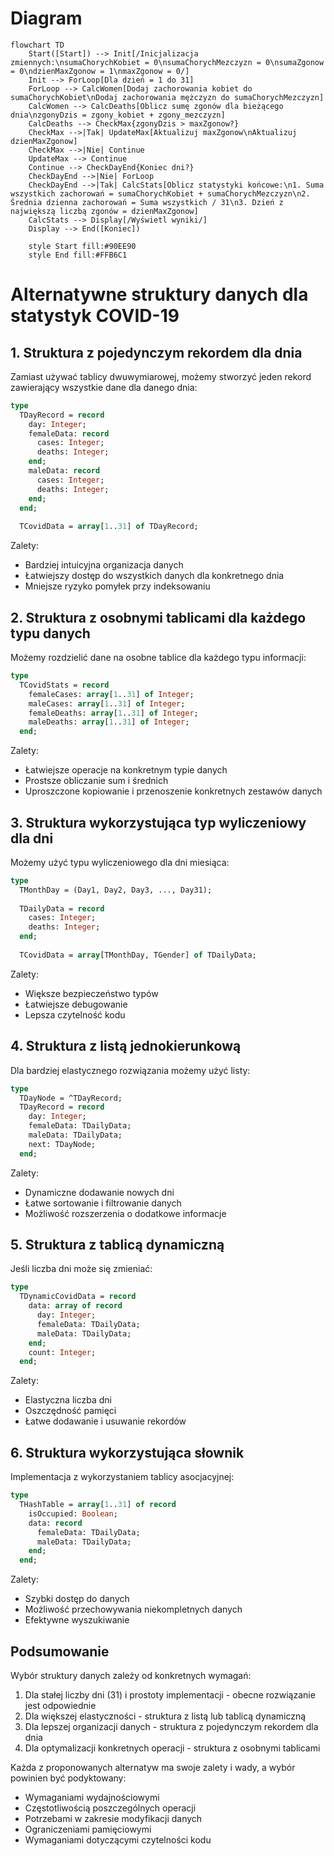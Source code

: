 # Diagram
```mermaid
flowchart TD
    Start([Start]) --> Init[/Inicjalizacja zmiennych:\nsumaChorychKobiet = 0\nsumaChorychMezczyzn = 0\nsumaZgonow = 0\ndzienMaxZgonow = 1\nmaxZgonow = 0/]
    Init --> ForLoop[Dla dzień = 1 do 31]
    ForLoop --> CalcWomen[Dodaj zachorowania kobiet do sumaChorychKobiet\nDodaj zachorowania mężczyzn do sumaChorychMezczyzn]
    CalcWomen --> CalcDeaths[Oblicz sumę zgonów dla bieżącego dnia\nzgonyDzis = zgony_kobiet + zgony_mezczyzn]
    CalcDeaths --> CheckMax{zgonyDzis > maxZgonow?}
    CheckMax -->|Tak| UpdateMax[Aktualizuj maxZgonow\nAktualizuj dzienMaxZgonow]
    CheckMax -->|Nie| Continue
    UpdateMax --> Continue
    Continue --> CheckDayEnd{Koniec dni?}
    CheckDayEnd -->|Nie| ForLoop
    CheckDayEnd -->|Tak| CalcStats[Oblicz statystyki końcowe:\n1. Suma wszystkich zachorowań = sumaChorychKobiet + sumaChorychMezczyzn\n2. Średnia dzienna zachorowań = Suma wszystkich / 31\n3. Dzień z największą liczbą zgonów = dzienMaxZgonow]
    CalcStats --> Display[/Wyświetl wyniki/]
    Display --> End([Koniec])

    style Start fill:#90EE90
    style End fill:#FFB6C1
```

# Alternatywne struktury danych dla statystyk COVID-19

## 1. Struktura z pojedynczym rekordem dla dnia

Zamiast używać tablicy dwuwymiarowej, możemy stworzyć jeden rekord zawierający wszystkie dane dla danego dnia:

```pascal
type
  TDayRecord = record
    day: Integer;
    femaleData: record
      cases: Integer;
      deaths: Integer;
    end;
    maleData: record
      cases: Integer;
      deaths: Integer;
    end;
  end;
  
  TCovidData = array[1..31] of TDayRecord;
```

Zalety:
- Bardziej intuicyjna organizacja danych
- Łatwiejszy dostęp do wszystkich danych dla konkretnego dnia
- Mniejsze ryzyko pomyłek przy indeksowaniu

## 2. Struktura z osobnymi tablicami dla każdego typu danych

Możemy rozdzielić dane na osobne tablice dla każdego typu informacji:

```pascal
type
  TCovidStats = record
    femaleCases: array[1..31] of Integer;
    maleCases: array[1..31] of Integer;
    femaleDeaths: array[1..31] of Integer;
    maleDeaths: array[1..31] of Integer;
  end;
```

Zalety:
- Łatwiejsze operacje na konkretnym typie danych
- Prostsze obliczanie sum i średnich
- Uproszczone kopiowanie i przenoszenie konkretnych zestawów danych

## 3. Struktura wykorzystująca typ wyliczeniowy dla dni

Możemy użyć typu wyliczeniowego dla dni miesiąca:

```pascal
type
  TMonthDay = (Day1, Day2, Day3, ..., Day31);
  
  TDailyData = record
    cases: Integer;
    deaths: Integer;
  end;
  
  TCovidData = array[TMonthDay, TGender] of TDailyData;
```

Zalety:
- Większe bezpieczeństwo typów
- Łatwiejsze debugowanie
- Lepsza czytelność kodu

## 4. Struktura z listą jednokierunkową

Dla bardziej elastycznego rozwiązania możemy użyć listy:

```pascal
type
  TDayNode = ^TDayRecord;
  TDayRecord = record
    day: Integer;
    femaleData: TDailyData;
    maleData: TDailyData;
    next: TDayNode;
  end;
```

Zalety:
- Dynamiczne dodawanie nowych dni
- Łatwe sortowanie i filtrowanie danych
- Możliwość rozszerzenia o dodatkowe informacje

## 5. Struktura z tablicą dynamiczną

Jeśli liczba dni może się zmieniać:

```pascal
type
  TDynamicCovidData = record
    data: array of record
      day: Integer;
      femaleData: TDailyData;
      maleData: TDailyData;
    end;
    count: Integer;
  end;
```

Zalety:
- Elastyczna liczba dni
- Oszczędność pamięci
- Łatwe dodawanie i usuwanie rekordów

## 6. Struktura wykorzystująca słownik

Implementacja z wykorzystaniem tablicy asocjacyjnej:

```pascal
type
  THashTable = array[1..31] of record
    isOccupied: Boolean;
    data: record
      femaleData: TDailyData;
      maleData: TDailyData;
    end;
  end;
```

Zalety:
- Szybki dostęp do danych
- Możliwość przechowywania niekompletnych danych
- Efektywne wyszukiwanie

## Podsumowanie

Wybór struktury danych zależy od konkretnych wymagań:

1. Dla stałej liczby dni (31) i prostoty implementacji - obecne rozwiązanie jest odpowiednie
2. Dla większej elastyczności - struktura z listą lub tablicą dynamiczną
3. Dla lepszej organizacji danych - struktura z pojedynczym rekordem dla dnia
4. Dla optymalizacji konkretnych operacji - struktura z osobnymi tablicami

Każda z proponowanych alternatyw ma swoje zalety i wady, a wybór powinien być podyktowany:
- Wymaganiami wydajnościowymi
- Częstotliwością poszczególnych operacji
- Potrzebami w zakresie modyfikacji danych
- Ograniczeniami pamięciowymi
- Wymaganiami dotyczącymi czytelności kodu